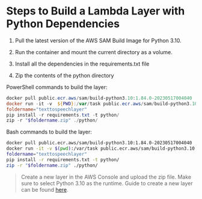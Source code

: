 # Steps to Build a Lambda Layer with Python Dependencies

1. Pull the latest version of the AWS SAM Build Image for Python 3.10.

2. Run the container and mount the current directory as a volume.

3. Install all the dependencies in the requirements.txt file

4. Zip the contents of the python directory

PowerShell commands to build the layer:

```powershell
docker pull public.ecr.aws/sam/build-python3.10:1.84.0-20230517004040
docker run -it -v  ${PWD}:/var/task public.ecr.aws/sam/build-python3.10:1.84.0-20230517004040
foldername="texttospeechlayer"
pip install -r requirements.txt -t python/
zip -r "$foldername.zip" ./python/
```

Bash commands to build the layer:

```bash
docker pull public.ecr.aws/sam/build-python3.10:1.84.0-20230517004040
docker run -it -v $(pwd):/var/task public.ecr.aws/sam/build-python3.10:1.84.0-20230517004040
foldername="texttospeechlayer"
pip install -r requirements.txt -t python/
zip -r "$foldername.zip" ./python/
```

> Create a new layer in the AWS Console and upload the zip file. Make sure to select Python 3.10 as the runtime. Guide to create a new layer can be found [here](https://medium.com/the-cloud-architect/getting-started-with-aws-lambda-layers-for-python-6e10b1f9a5d).
